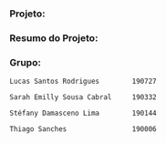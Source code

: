 ### Projeto: 

### Resumo do Projeto:

### Grupo:
```
Lucas Santos Rodrigues        190727

Sarah Emilly Sousa Cabral     190332

Stéfany Damasceno Lima        190144

Thiago Sanches                190006
```


